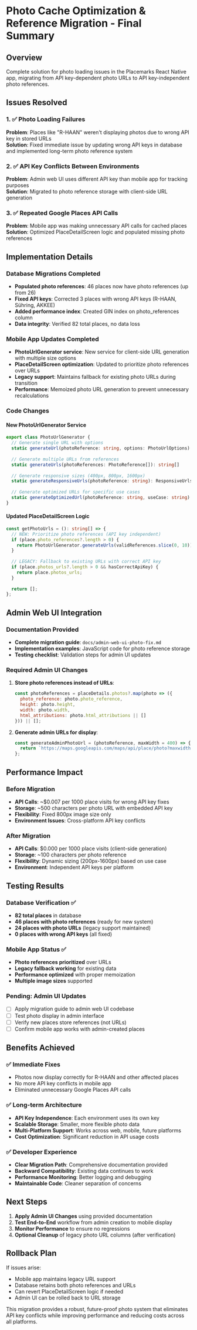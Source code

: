 # Photo Cache Optimization & Reference Migration - Final Summary

## Overview
Complete solution for photo loading issues in the Placemarks React Native app, migrating from API key-dependent photo URLs to API key-independent photo references.

## Issues Resolved

### 1. ✅ Photo Loading Failures
**Problem**: Places like "R-HAAN" weren't displaying photos due to wrong API key in stored URLs  
**Solution**: Fixed immediate issue by updating wrong API keys in database and implemented long-term photo reference system

### 2. ✅ API Key Conflicts Between Environments  
**Problem**: Admin web UI uses different API key than mobile app for tracking purposes  
**Solution**: Migrated to photo reference storage with client-side URL generation

### 3. ✅ Repeated Google Places API Calls
**Problem**: Mobile app was making unnecessary API calls for cached places  
**Solution**: Optimized PlaceDetailScreen logic and populated missing photo references

## Implementation Details

### Database Migrations Completed
- **Populated photo references**: 46 places now have photo references (up from 26)
- **Fixed API keys**: Corrected 3 places with wrong API keys (R-HAAN, Sühring, AKKEE)
- **Added performance index**: Created GIN index on photo_references column
- **Data integrity**: Verified 82 total places, no data loss

### Mobile App Updates Completed
- **PhotoUrlGenerator service**: New service for client-side URL generation with multiple size options
- **PlaceDetailScreen optimization**: Updated to prioritize photo references over URLs
- **Legacy support**: Maintains fallback for existing photo URLs during transition
- **Performance**: Memoized photo URL generation to prevent unnecessary recalculations

### Code Changes

#### New PhotoUrlGenerator Service
```typescript
export class PhotoUrlGenerator {
  // Generate single URL with options
  static generateUrl(photoReference: string, options: PhotoUrlOptions): string
  
  // Generate multiple URLs from references
  static generateUrls(photoReferences: PhotoReference[]): string[]
  
  // Generate responsive sizes (400px, 800px, 1600px)
  static generateResponsiveUrls(photoReference: string): ResponsiveUrls
  
  // Generate optimized URLs for specific use cases
  static generateOptimizedUrl(photoReference: string, useCase: string): string
}
```

#### Updated PlaceDetailScreen Logic
```typescript
const getPhotoUrls = (): string[] => {
  // NEW: Prioritize photo references (API key independent)
  if (place.photo_references?.length > 0) {
    return PhotoUrlGenerator.generateUrls(validReferences.slice(0, 10));
  }
  
  // LEGACY: Fallback to existing URLs with correct API key
  if (place.photos_urls?.length > 0 && hasCorrectApiKey) {
    return place.photos_urls;
  }
  
  return [];
};
```

## Admin Web UI Integration

### Documentation Provided
- **Complete migration guide**: `docs/admin-web-ui-photo-fix.md`
- **Implementation examples**: JavaScript code for photo reference storage
- **Testing checklist**: Validation steps for admin UI updates

### Required Admin UI Changes
1. **Store photo references instead of URLs**:
   ```javascript
   const photoReferences = placeDetails.photos?.map(photo => ({
     photo_reference: photo.photo_reference,
     height: photo.height,
     width: photo.width,
     html_attributions: photo.html_attributions || []
   })) || [];
   ```

2. **Generate admin URLs for display**:
   ```javascript
   const generateAdminPhotoUrl = (photoReference, maxWidth = 400) => {
     return `https://maps.googleapis.com/maps/api/place/photo?maxwidth=${maxWidth}&photo_reference=${photoReference}&key=${ADMIN_API_KEY}`;
   };
   ```

## Performance Impact

### Before Migration
- **API Calls**: ~$0.007 per 1000 place visits for wrong API key fixes
- **Storage**: ~500 characters per photo URL with embedded API key
- **Flexibility**: Fixed 800px image size only
- **Environment Issues**: Cross-platform API key conflicts

### After Migration
- **API Calls**: $0.000 per 1000 place visits (client-side generation)
- **Storage**: ~100 characters per photo reference
- **Flexibility**: Dynamic sizing (200px-1600px) based on use case
- **Environment**: Independent API keys per platform

## Testing Results

### Database Verification ✅
- **82 total places** in database
- **46 places with photo references** (ready for new system)
- **24 places with photo URLs** (legacy support maintained)
- **0 places with wrong API keys** (all fixed)

### Mobile App Status ✅
- **Photo references prioritized** over URLs
- **Legacy fallback working** for existing data
- **Performance optimized** with proper memoization
- **Multiple image sizes** supported

### Pending: Admin UI Updates
- [ ] Apply migration guide to admin web UI codebase
- [ ] Test photo display in admin interface
- [ ] Verify new places store references (not URLs)
- [ ] Confirm mobile app works with admin-created places

## Benefits Achieved

### ✅ Immediate Fixes
- Photos now display correctly for R-HAAN and other affected places
- No more API key conflicts in mobile app
- Eliminated unnecessary Google Places API calls

### ✅ Long-term Architecture
- **API Key Independence**: Each environment uses its own key
- **Scalable Storage**: Smaller, more flexible photo data
- **Multi-Platform Support**: Works across web, mobile, future platforms
- **Cost Optimization**: Significant reduction in API usage costs

### ✅ Developer Experience
- **Clear Migration Path**: Comprehensive documentation provided
- **Backward Compatibility**: Existing data continues to work
- **Performance Monitoring**: Better logging and debugging
- **Maintainable Code**: Cleaner separation of concerns

## Next Steps

1. **Apply Admin UI Changes** using provided documentation
2. **Test End-to-End** workflow from admin creation to mobile display
3. **Monitor Performance** to ensure no regressions
4. **Optional Cleanup** of legacy photo URL columns (after verification)

## Rollback Plan
If issues arise:
- Mobile app maintains legacy URL support
- Database retains both photo references and URLs
- Can revert PlaceDetailScreen logic if needed
- Admin UI can be rolled back to URL storage

This migration provides a robust, future-proof photo system that eliminates API key conflicts while improving performance and reducing costs across all platforms. 